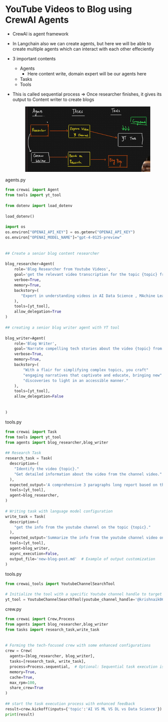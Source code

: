 # YouTube Videos to Blog using CrewAI Agents

* CrewAI is agent framework
* In Langchain also we can create agents, but here we will be able to create multiple agents which can interact with each other effeciently
* 3 important contents
  * Agents
    * Here content write, domain expert will be our agents here
  * Tasks
  * Tools
*   This is called sequential process ⇒ Once researcher finishes, it gives its output to Content writer to create blogs

    <figure><img src=".gitbook/assets/{E10630BE-1E3B-4060-8BB3-DEA16F715032}.png" alt=""><figcaption></figcaption></figure>



agents.py

```python
from crewai import Agent
from tools import yt_tool

from dotenv import load_dotenv

load_dotenv()

import os
os.environ["OPENAI_API_KEY"] = os.getenv("OPENAI_API_KEY")
os.environ["OPENAI_MODEL_NAME"]="gpt-4-0125-preview"


## Create a senior blog content researcher

blog_researcher=Agent(
    role='Blog Researcher from Youtube Videos',
    goal='get the relevant video transcription for the topic {topic} from the provided Yt channel',
    verboe=True,
    memory=True,
    backstory=(
       "Expert in understanding videos in AI Data Science , MAchine Learning And GEN AI and providing suggestion" 
    ),
    tools=[yt_tool],
    allow_delegation=True
)

## creating a senior blog writer agent with YT tool

blog_writer=Agent(
    role='Blog Writer',
    goal='Narrate compelling tech stories about the video {topic} from YT video',
    verbose=True,
    memory=True,
    backstory=(
        "With a flair for simplifying complex topics, you craft"
        "engaging narratives that captivate and educate, bringing new"
        "discoveries to light in an accessible manner."
    ),
    tools=[yt_tool],
    allow_delegation=False


)
```

tools.py

```python
from crewai import Task
from tools import yt_tool
from agents import blog_researcher,blog_writer

## Research Task
research_task = Task(
  description=(
    "Identify the video {topic}."
    "Get detailed information about the video from the channel video."
  ),
  expected_output='A comprehensive 3 paragraphs long report based on the {topic} of video content.',
  tools=[yt_tool],
  agent=blog_researcher,
)

# Writing task with language model configuration
write_task = Task(
  description=(
    "get the info from the youtube channel on the topic {topic}."
  ),
  expected_output='Summarize the info from the youtube channel video on the topic{topic} and create the content for the blog',
  tools=[yt_tool],
  agent=blog_writer,
  async_execution=False,
  output_file='new-blog-post.md'  # Example of output customization
)

```

tools.py

```python
from crewai_tools import YoutubeChannelSearchTool

# Initialize the tool with a specific Youtube channel handle to target your search
yt_tool = YoutubeChannelSearchTool(youtube_channel_handle='@krishnaik06')
```

crew.py

```python
from crewai import Crew,Process
from agents import blog_researcher,blog_writer
from tasks import research_task,write_task


# Forming the tech-focused crew with some enhanced configurations
crew = Crew(
  agents=[blog_researcher, blog_writer],
  tasks=[research_task, write_task],
  process=Process.sequential,  # Optional: Sequential task execution is default
  memory=True,
  cache=True,
  max_rpm=100,
  share_crew=True
)

## start the task execution process with enhanced feedback
result=crew.kickoff(inputs={'topic':'AI VS ML VS DL vs Data Science'})
print(result)
```
